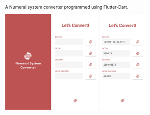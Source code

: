 A Numeral system converter programmed using Flutter-Dart.

<img src="app_images/Converter_SplashScreen.jpg" width="150"> <img src="app_images/Converter_S1.jpg" width="150"> <img src="app_images/Converter_S2.jpg" width="150">
